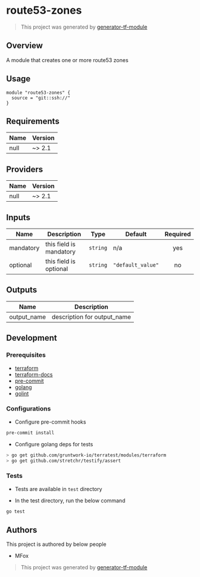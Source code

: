 # route53-zones

> This project was generated by [generator-tf-module](https://github.com/sudokar/generator-tf-module)

## Overview

A module that creates one or more route53 zones

## Usage

```hcl
module "route53-zones" {
  source = "git::ssh://"
}
```

<!-- BEGINNING OF PRE-COMMIT-TERRAFORM DOCS HOOK -->
## Requirements

| Name | Version |
|------|---------|
| null | ~> 2.1 |

## Providers

| Name | Version |
|------|---------|
| null | ~> 2.1 |

## Inputs

| Name | Description | Type | Default | Required |
|------|-------------|------|---------|:--------:|
| mandatory | this field is mandatory | `string` | n/a | yes |
| optional | this field is optional | `string` | `"default_value"` | no |

## Outputs

| Name | Description |
|------|-------------|
| output\_name | description for output\_name |

<!-- END OF PRE-COMMIT-TERRAFORM DOCS HOOK -->

## Development

### Prerequisites

- [terraform](https://learn.hashicorp.com/terraform/getting-started/install#installing-terraform)
- [terraform-docs](https://github.com/segmentio/terraform-docs)
- [pre-commit](https://pre-commit.com/#install)
- [golang](https://golang.org/doc/install#install)
- [golint](https://github.com/golang/lint#installation)

### Configurations

- Configure pre-commit hooks
```sh
pre-commit install
```


- Configure golang deps for tests
```sh
> go get github.com/gruntwork-io/terratest/modules/terraform
> go get github.com/stretchr/testify/assert
```



### Tests

- Tests are available in `test` directory

- In the test directory, run the below command
```sh
go test
```



## Authors

This project is authored by below people

- MFox

> This project was generated by [generator-tf-module](https://github.com/sudokar/generator-tf-module)
